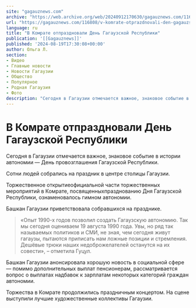 ```yaml
---
site: "gagauznews.com"
archive: "https://web.archive.org/web/20240912170630/gagauznews.com/116808/v-komrate-otprazdnovali-den-gagauzskoj-respubliki.html"
url: "https://gagauznews.com/116808/v-komrate-otprazdnovali-den-gagauzskoj-respubliki.html"
language: ru
title: "В Комрате отпраздновали День Гагаузской Республики"
publication: '[[Gagauznews]]'
published: '2024-08-19T17:30:08+00:00'
author: Ольга Л.
section:
- Видео
- Главные новости
- Новости Гагаузии
- Общество
- Популярное
- Родная Гагаузия
- Фото
description: "Сегодня в Гагаузии отмечается важное, знаковое событие в истории автономии — День провозглашения Гагаузской Республики. Сотни людей собрались на праздник в центре столицы Гагаузии. Торжественное открытие официальной части торжественных мероприятий в Комрате, посвященных празднованию Дня Гагаузской Республики, ознаменовалось гимном автономии. Башкан Гагаузии приветствовала собравшихся на празднике. «Опыт 1990-х годов позволил создать Гагаузскую автономию. Так мы сегодня оцениваем 19 августа 1990 года. Увы, но ряд так называемых политиков и СМИ, не зная, чем сегодня живут гагаузы, пытаются приписать нам ложные позиции и стремления. Дешёвые трюки наших недоброжелателей останутся на их совести», – отметила Гуцул. Башкан Гагаузии анонсировала хорошую новость в социальной сфере — […]"
---
```


# В Комрате отпраздновали День Гагаузской Республики

Сегодня в Гагаузии отмечается важное, знаковое событие в истории автономии — День провозглашения Гагаузской Республики.

Сотни людей собрались на праздник в центре столицы Гагаузии.

Торжественное открытиеофициальной части торжественных мероприятий в Комрате, посвященныхпразднованию Дня Гагаузской Республики, ознаменовалось гимном автономии.

Башкан Гагаузии приветствовала собравшихся на празднике.

> «Опыт 1990-х годов позволил создать Гагаузскую автономию. Так мы сегодня оцениваем 19 августа 1990 года. Увы, но ряд так называемых политиков и СМИ, не зная, чем сегодня живут гагаузы, пытаются приписать нам ложные позиции и стремления. Дешёвые трюки наших недоброжелателей останутся на их совести», – отметила Гуцул.

Башкан Гагаузии анонсировала хорошую новость в социальной сфере — помимо дополнительных выплат пенсионерам, рассматривается вопрос о выплатах надбавок к зарплатам некоторых категорий граждан автономии.

Торжества в Комрате продолжились праздничным концертом. На сцене выступили лучшие художественные коллективы Гагаузии.